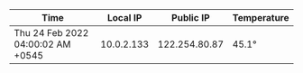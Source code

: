 | Time     | Local IP | Public IP | Temperature |
| ----------- | ----------- | ----------- | ----------- |
| Thu 24 Feb 2022 04:00:02 AM +0545      | 10.0.2.133     | 122.254.80.87  | 45.1° |
